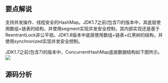 ## 要点解说
支持并发操作、线程安全的HashMap。JDK1.7之前(包含7)的版本中，其底层使用数组+链表的结构，并使用segment实现并发安全控制，其内部实现还是基于ReentrantLock非公平锁。JDK1.8版本中底层使用数组+链表+红黑树的结构，并使用synchronized实现并发安全控制。

JDK1.7之前(包含7)的版本中，ConcurrentHashMap底层数据结构如下图所示。
![](https://github.com/wind7rui/HighConcurrency/blob/master/ConcurrentHashMap1.7.png)

## 源码分析
